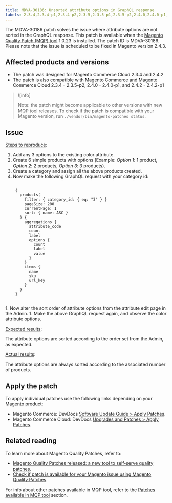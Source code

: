 ```yaml
---
title: MDVA-30186: Unsorted attribute options in GraphQL response
labels: 2.3.4,2.3.4-p1,2.3.4-p2,2.3.5,2.3.5-p1,2.3.5-p2,2.4.0,2.4.0-p1,2.4.2,2.4.2-p1,MQP 1.0.23,MQP patches,Magento Commerce,Magento Commerce Cloud,Magento Quality Patches,support tools,products,attribute,GraphQL,unsorted,sorted
---
```


The MDVA-30186 patch solves the issue where attribute options are not sorted in the GraphQL response. This patch is available when the [Magento Quality Patch (MQP) tool](https://devdocs.magento.com/guides/v2.4/comp-mgr/patching.html#mqp) 1.0.23 is installed. The patch ID is MDVA-30186. Please note that the issue is scheduled to be fixed in Magento version 2.4.3.

## Affected products and versions

* The patch was designed for Magento Commerce Cloud 2.3.4 and 2.4.2
* The patch is also compatible with Magento Commerce and Magento Commerce Cloud 2.3.4 - 2.3.5-p2, 2.4.0 - 2.4.0-p1, and 2.4.2 - 2.4.2-p1

>![info]
>
>Note: the patch might become applicable to other versions with new MQP tool releases. To check if the patch is compatible with your Magento version, run `./vendor/bin/magento-patches status`.

## Issue

 <ins>Steps to reproduce</ins>:

1. Add any 3 options to the existing color attribute.
1. Create 6 simple products with options (Example: *Option 1*: 1 product, *Option 2*: 2 products, *Option 3*: 3 products).
1. Create a category and assign all the above products created.
1. Now make the following GraphQL request with your category id:
    <pre><code class="language-graphql">
    {
      products(
        filter: { category_id: { eq: "3" } }
        pageSize: 200
        currentPage: 1
        sort: { name: ASC }
      ) {
        aggregations {
          attribute_code
          count
          label
          options {
            count
            label
            value
          }
        }
        items {
          name
          sku
          url_key
        }
      }
    }
    </code>
</pre>
1. Now alter the sort order of attribute options from the attribute edit page in the Admin.
1. Make the above GraphQL request again, and observe the color attribute options.


 <ins>Expected results</ins>:

The attribute options are sorted according to the order set from the Admin, as expected.

 <ins>Actual results</ins>:

The attribute options are always sorted according to the associated number of products.


## Apply the patch

To apply individual patches use the following links depending on your Magento product:

* Magento Commerce: DevDocs [Software Update Guide > Apply Patches](https://devdocs.magento.com/guides/v2.4/comp-mgr/patching/mqp.html).
* Magento Commerce Cloud: DevDocs [Upgrades and Patches > Apply Patches](https://devdocs.magento.com/cloud/project/project-patch.html).

## Related reading

To learn more about Magento Quality Patches, refer to:

* [Magento Quality Patches released: a new tool to self-serve quality patches](https://support.magento.com/hc/en-us/articles/360047139492).
* [Check if patch is available for your Magento issue using Magento Quality Patches](https://support.magento.com/hc/en-us/articles/360047125252).

For info about other patches available in MQP tool, refer to the [Patches available in MQP tool](https://support.magento.com/hc/en-us/sections/360010506631-Patches-available-in-MQP-tool-) section.
